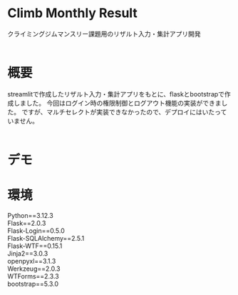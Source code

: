 # Climb Monthly Result
クライミングジムマンスリー課題用のリザルト入力・集計アプリ開発
<br>
<br>

# 概要
streamlitで作成したリザルト入力・集計アプリをもとに、flaskとbootstrapで作成しました。
今回はログイン時の権限制御とログアウト機能の実装ができました。
ですが、マルチセレクトが実装できなかったので、デプロイにはいたっていません。
<br>
<br>

# デモ


# 環境
Python==3.12.3<br>
Flask==2.0.3<br>
Flask-Login==0.5.0<br>
Flask-SQLAlchemy==2.5.1<br>
Flask-WTF==0.15.1<br>
Jinja2==3.0.3<br>
openpyxl==3.1.3<br>
Werkzeug==2.0.3<br>
WTForms==2.3.3<br>
bootstrap==5.3.0<br>
